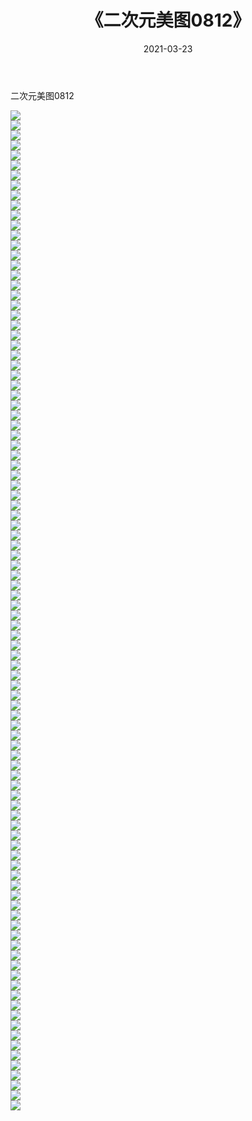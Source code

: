 ﻿---
layout: post
title:  《二次元美图0812》
date:   2021-03-23
img: http://imgx.orgx.ga/二次元/2021/二次元美图0812/000.jpg
categories: [美女, 清纯, 唯美]
---

二次元美图0812

 ![](http://imgx.orgx.ga/二次元/2021/二次元美图0812/001.png) <br>![](http://imgx.orgx.ga/二次元/2021/二次元美图0812/002.png) <br>![](http://imgx.orgx.ga/二次元/2021/二次元美图0812/003.png) <br>![](http://imgx.orgx.ga/二次元/2021/二次元美图0812/004.png) <br>![](http://imgx.orgx.ga/二次元/2021/二次元美图0812/005.png) <br>![](http://imgx.orgx.ga/二次元/2021/二次元美图0812/006.png) <br>![](http://imgx.orgx.ga/二次元/2021/二次元美图0812/007.png) <br>![](http://imgx.orgx.ga/二次元/2021/二次元美图0812/008.png) <br>![](http://imgx.orgx.ga/二次元/2021/二次元美图0812/009.png) <br>![](http://imgx.orgx.ga/二次元/2021/二次元美图0812/010.png) <br>![](http://imgx.orgx.ga/二次元/2021/二次元美图0812/011.png) <br>![](http://imgx.orgx.ga/二次元/2021/二次元美图0812/012.png) <br>![](http://imgx.orgx.ga/二次元/2021/二次元美图0812/013.png) <br>![](http://imgx.orgx.ga/二次元/2021/二次元美图0812/014.png) <br>![](http://imgx.orgx.ga/二次元/2021/二次元美图0812/015.png) <br>![](http://imgx.orgx.ga/二次元/2021/二次元美图0812/016.png) <br>![](http://imgx.orgx.ga/二次元/2021/二次元美图0812/017.png) <br>![](http://imgx.orgx.ga/二次元/2021/二次元美图0812/018.png) <br>![](http://imgx.orgx.ga/二次元/2021/二次元美图0812/019.png) <br>![](http://imgx.orgx.ga/二次元/2021/二次元美图0812/020.png) <br>![](http://imgx.orgx.ga/二次元/2021/二次元美图0812/021.png) <br>![](http://imgx.orgx.ga/二次元/2021/二次元美图0812/022.png) <br>![](http://imgx.orgx.ga/二次元/2021/二次元美图0812/023.png) <br>![](http://imgx.orgx.ga/二次元/2021/二次元美图0812/024.png) <br>![](http://imgx.orgx.ga/二次元/2021/二次元美图0812/025.png) <br>![](http://imgx.orgx.ga/二次元/2021/二次元美图0812/026.png) <br>![](http://imgx.orgx.ga/二次元/2021/二次元美图0812/027.png) <br>![](http://imgx.orgx.ga/二次元/2021/二次元美图0812/028.png) <br>![](http://imgx.orgx.ga/二次元/2021/二次元美图0812/029.png) <br>![](http://imgx.orgx.ga/二次元/2021/二次元美图0812/030.png) <br>![](http://imgx.orgx.ga/二次元/2021/二次元美图0812/031.png) <br>![](http://imgx.orgx.ga/二次元/2021/二次元美图0812/032.png) <br>![](http://imgx.orgx.ga/二次元/2021/二次元美图0812/033.png) <br>![](http://imgx.orgx.ga/二次元/2021/二次元美图0812/034.png) <br>![](http://imgx.orgx.ga/二次元/2021/二次元美图0812/035.png) <br>![](http://imgx.orgx.ga/二次元/2021/二次元美图0812/036.png) <br>![](http://imgx.orgx.ga/二次元/2021/二次元美图0812/037.png) <br>![](http://imgx.orgx.ga/二次元/2021/二次元美图0812/038.png) <br>![](http://imgx.orgx.ga/二次元/2021/二次元美图0812/039.png) <br>![](http://imgx.orgx.ga/二次元/2021/二次元美图0812/040.png) <br>![](http://imgx.orgx.ga/二次元/2021/二次元美图0812/041.png) <br>![](http://imgx.orgx.ga/二次元/2021/二次元美图0812/042.png) <br>![](http://imgx.orgx.ga/二次元/2021/二次元美图0812/043.png) <br>![](http://imgx.orgx.ga/二次元/2021/二次元美图0812/044.png) <br>![](http://imgx.orgx.ga/二次元/2021/二次元美图0812/045.png) <br>![](http://imgx.orgx.ga/二次元/2021/二次元美图0812/046.png) <br>![](http://imgx.orgx.ga/二次元/2021/二次元美图0812/047.png) <br>![](http://imgx.orgx.ga/二次元/2021/二次元美图0812/048.png) <br>![](http://imgx.orgx.ga/二次元/2021/二次元美图0812/049.png) <br>![](http://imgx.orgx.ga/二次元/2021/二次元美图0812/050.png) <br>![](http://imgx.orgx.ga/二次元/2021/二次元美图0812/051.png) <br>![](http://imgx.orgx.ga/二次元/2021/二次元美图0812/052.png) <br>![](http://imgx.orgx.ga/二次元/2021/二次元美图0812/053.png) <br>![](http://imgx.orgx.ga/二次元/2021/二次元美图0812/054.png) <br>![](http://imgx.orgx.ga/二次元/2021/二次元美图0812/055.png) <br>![](http://imgx.orgx.ga/二次元/2021/二次元美图0812/056.png) <br>![](http://imgx.orgx.ga/二次元/2021/二次元美图0812/057.png) <br>![](http://imgx.orgx.ga/二次元/2021/二次元美图0812/058.png) <br>![](http://imgx.orgx.ga/二次元/2021/二次元美图0812/059.png) <br>![](http://imgx.orgx.ga/二次元/2021/二次元美图0812/060.png) <br>![](http://imgx.orgx.ga/二次元/2021/二次元美图0812/061.png) <br>![](http://imgx.orgx.ga/二次元/2021/二次元美图0812/062.png) <br>![](http://imgx.orgx.ga/二次元/2021/二次元美图0812/063.png) <br>![](http://imgx.orgx.ga/二次元/2021/二次元美图0812/064.png) <br>![](http://imgx.orgx.ga/二次元/2021/二次元美图0812/065.png) <br>![](http://imgx.orgx.ga/二次元/2021/二次元美图0812/066.png) <br>![](http://imgx.orgx.ga/二次元/2021/二次元美图0812/067.png) <br>![](http://imgx.orgx.ga/二次元/2021/二次元美图0812/068.png) <br>![](http://imgx.orgx.ga/二次元/2021/二次元美图0812/069.png) <br>![](http://imgx.orgx.ga/二次元/2021/二次元美图0812/070.png) <br>![](http://imgx.orgx.ga/二次元/2021/二次元美图0812/071.png) <br>![](http://imgx.orgx.ga/二次元/2021/二次元美图0812/072.png) <br>![](http://imgx.orgx.ga/二次元/2021/二次元美图0812/073.png) <br>![](http://imgx.orgx.ga/二次元/2021/二次元美图0812/074.png) <br>![](http://imgx.orgx.ga/二次元/2021/二次元美图0812/075.png) <br>![](http://imgx.orgx.ga/二次元/2021/二次元美图0812/076.png) <br>![](http://imgx.orgx.ga/二次元/2021/二次元美图0812/077.png) <br>![](http://imgx.orgx.ga/二次元/2021/二次元美图0812/078.png) <br>![](http://imgx.orgx.ga/二次元/2021/二次元美图0812/079.png) <br>![](http://imgx.orgx.ga/二次元/2021/二次元美图0812/080.png) <br>![](http://imgx.orgx.ga/二次元/2021/二次元美图0812/081.png) <br>![](http://imgx.orgx.ga/二次元/2021/二次元美图0812/082.png) <br>![](http://imgx.orgx.ga/二次元/2021/二次元美图0812/083.png) <br>![](http://imgx.orgx.ga/二次元/2021/二次元美图0812/084.png) <br>![](http://imgx.orgx.ga/二次元/2021/二次元美图0812/085.png) <br>![](http://imgx.orgx.ga/二次元/2021/二次元美图0812/086.png) <br>![](http://imgx.orgx.ga/二次元/2021/二次元美图0812/087.png) <br>![](http://imgx.orgx.ga/二次元/2021/二次元美图0812/088.png) <br>![](http://imgx.orgx.ga/二次元/2021/二次元美图0812/089.png) <br>![](http://imgx.orgx.ga/二次元/2021/二次元美图0812/090.png) <br>![](http://imgx.orgx.ga/二次元/2021/二次元美图0812/091.png) <br>![](http://imgx.orgx.ga/二次元/2021/二次元美图0812/092.png) <br>![](http://imgx.orgx.ga/二次元/2021/二次元美图0812/093.png) <br>![](http://imgx.orgx.ga/二次元/2021/二次元美图0812/094.png) <br>![](http://imgx.orgx.ga/二次元/2021/二次元美图0812/095.png) <br>![](http://imgx.orgx.ga/二次元/2021/二次元美图0812/096.png) <br>![](http://imgx.orgx.ga/二次元/2021/二次元美图0812/097.png) <br>![](http://imgx.orgx.ga/二次元/2021/二次元美图0812/098.png) <br>![](http://imgx.orgx.ga/二次元/2021/二次元美图0812/099.png) <br>![](http://imgx.orgx.ga/二次元/2021/二次元美图0812/100.png) <br>